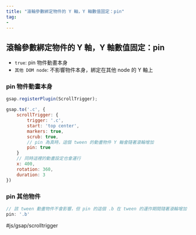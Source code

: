 ```yaml
---
title: "滾輪參數綁定物件的 Y 軸，Y 軸數值固定：pin"
tag: 
- 
---
```


##  滾輪參數綁定物件的 Y 軸，Y 軸數值固定：pin
- `true`:  pin 物件動畫本身
- `其他 DOM node`: 不影響物件本身，綁定在其他 node 的 Y 軸上


### pin 物件動畫本身
```js
gsap.registerPlugin(ScrollTrigger);

gsap.to('.c', {
	scrollTrigger: {
		trigger: '.c',
		start: 'top center',
		markers: true,
		scrub: true,
		// pin 為真時，這個 tween 的動畫物件 Y 軸會隨著滾輪增加
		pin: true
	}
	// 同時這裡的動畫設定也會運行
	x: 400,
	rotation: 360,
	duration: 3
})
```

### pin 其他物件
```js
// 該 tween 動畫物件不會影響，但 pin 的這個 .b 在 tween 的運作期間隨著滾輪增加 Y 軸
pin: '.b'
```

#js/gsap/scrolltrigger 